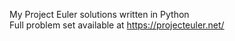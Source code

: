 My Project Euler solutions written in Python  
Full problem set available at https://projecteuler.net/

